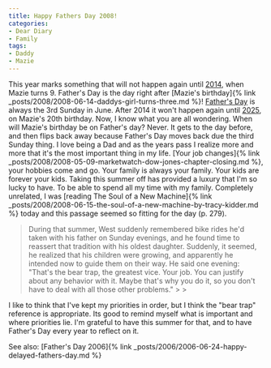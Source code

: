 ```yaml
---
title: Happy Fathers Day 2008!
categories:
- Dear Diary
- Family
tags:
- Daddy
- Mazie
---
```


This year marks something that will not happen again until [2014](http://www.timeanddate.com/calendar/monthly.html?month=6&year=2014&country=1), when Mazie turns 9. Father's Day is the day right after [Mazie's birthday]{% link _posts/2008/2008-06-14-daddys-girl-turns-three.md %}! [Father's Day](http://en.wikipedia.org/wiki/Father's_Day) is always the 3rd Sunday in June. After 2014 it won't happen again until [2025](http://www.timeanddate.com/calendar/monthly.html?month=6&year=2025&country=1), on Mazie's 20th birthday. Now, I know what you are all wondering. When will Mazie's birthday be on Father's day? Never. It gets to the day before, and then flips back away because Father's Day moves back due the third Sunday thing.
I love being a Dad and as the years pass I realize more and more that it's the most important thing in my life. [Your job changes]{% link _posts/2008/2008-05-09-marketwatch-dow-jones-chapter-closing.md %}, your hobbies come and go. Your family is always your family. Your kids are forever your kids. Taking this summer off has provided a luxury that I'm so lucky to have. To be able to spend all my time with my family. Completely unrelated, I was [reading The Soul of a New Machine]{% link _posts/2008/2008-06-15-the-soul-of-a-new-machine-by-tracy-kidder.md %} today and this passage seemed so fitting for the day (p. 279).

<blockquote>During that summer, West suddenly remembered bike rides he'd taken with his father on Sunday evenings, and he found time to reassert that tradition with his oldest daughter. Suddenly, it seemed, he realized that his children were growing, and apparently he intended now to guide them on their way. He said one evening: "That's the bear trap, the greatest vice. Your job. You can justify about any behavior with it. Maybe that's why you do it, so you don't have to deal with all those other problems."
> 
> </blockquote>

I like to think that I've kept my priorities in order, but I think the "bear trap" reference is appropriate. Its good to remind myself what is important and where priorities lie. I'm grateful to have this summer for that, and to have Father's Day every year to reflect on it.

See also: [Father's Day 2006]{% link _posts/2006/2006-06-24-happy-delayed-fathers-day.md %}
